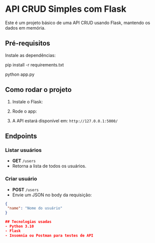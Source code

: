 # API CRUD Simples com Flask

Este é um projeto básico de uma API CRUD usando Flask, mantendo os dados em memória.

## Pré-requisitos

Instale as dependências:

pip install -r requirements.txt

python app.py

## Como rodar o projeto

1. Instale o Flask:

2. Rode o app:

3. A API estará disponível em: `http://127.0.0.1:5000/`

## Endpoints

### Listar usuários
- **GET** `/users`
- Retorna a lista de todos os usuários.

### Criar usuário
- **POST** `/users`
- Envie um JSON no body da requisição:
```json
{
 "name": "Nome do usuário"
}

## Tecnologias usadas
- Python 3.10
- Flask
- Insomnia ou Postman para testes de API
